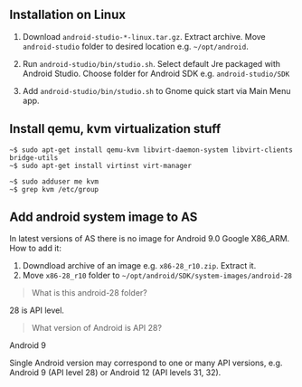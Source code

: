 ## Installation on Linux

1. Download `android-studio-*-linux.tar.gz`. Extract archive. Move `android-studio` folder to desired location e.g. `~/opt/android`.

2. Run `android-studio/bin/studio.sh`. Select default Jre packaged with Android Studio. Choose folder for Android SDK e.g. `android-studio/SDK`

3. Add `android-studio/bin/studio.sh` to Gnome quick start via Main Menu app.

## Install qemu, kvm virtualization stuff

```shell
~$ sudo apt-get install qemu-kvm libvirt-daemon-system libvirt-clients bridge-utils
~$ sudo apt-get install virtinst virt-manager
```

```shell
~$ sudo adduser me kvm
~$ grep kvm /etc/group
```


## Add android system image to AS

In latest versions of AS there is no image for Android 9.0 Google X86_ARM. How to add it:

1. Downdload archive of an image e.g. `x86-28_r10.zip`. Extract it.
2. Move `x86-28_r10` folder to `~/opt/android/SDK/system-images/android-28`

>What is this android-28 folder?

28 is API level. 
>What version of Android is API 28?

Android 9

Single Android version may correspond to one or many API versions, e.g. Android 9 (API level 28) or Android 12 (API levels 31, 32).